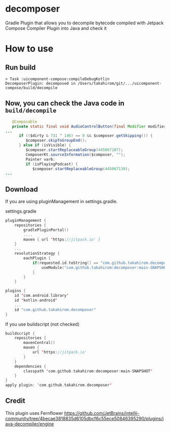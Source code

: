 # decomposer
Gradle Plugin that allows you to decompile bytecode compiled with Jetpack Compose Compiler Plugin into Java and check it

# How to use


## Run build

```
> Task :uicomponent-compose:compileDebugKotlin
DecomposerPlugin: decomposed in /Users/takahirom/git/.../uicomponent-compose/build/decompile
```

## Now, you can check the Java code in `build/decompile`

```java
   @Composable
   private static final void AudioControlButton(final Modifier modifier, final boolean isVisible, final boolean isPlayingPodcast, Composer $composer, final int $changed) {
...
      if (($dirty & 731 ^ 146) == 0 && $composer.getSkipping()) {
         $composer.skipToGroupEnd();
      } else if (isVisible) {
         $composer.startReplaceableGroup(445067107);
         ComposerKt.sourceInformation($composer, "");
         Painter var6;
         if (isPlayingPodcast) {
            $composer.startReplaceableGroup(445067139);
...
```


## Download

If you are using pluginManagement in settings.gradle.

settings.gradle

```kotlin
pluginManagement {
    repositories {
        gradlePluginPortal()
        ....
        maven { url 'https://jitpack.io' }
    }
    ...
    resolutionStrategy {
        eachPlugin {
            if(requested.id.toString() == "com.github.takahirom.decomposer"){
                useModule("com.github.takahirom:decomposer:main-SNAPSHOT")
            }
        }
    }
```


```kotlin
plugins {
    id 'com.android.library'
    id 'kotlin-android'
    ...
    id "com.github.takahirom.decomposer"
}
```

If you use buildscript (not checked) 

```kotlin
buildscript {
    repositories {
        mavenCentral()
        maven {
            url 'https://jitpack.io'
        }
    }
    dependencies {
        classpath 'com.github.takahirom:decomposer:main-SNAPSHOT'
    }
}
apply plugin: 'com.github.takahirom.decomposer'
```


## Credit
This plugin uses Fernflower
https://github.com/JetBrains/intellij-community/tree/4becae3818835d6105dbcf6c55ece50846395290/plugins/java-decompiler/engine

